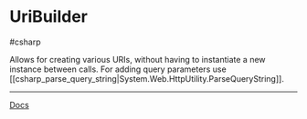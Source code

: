 # UriBuilder
#csharp 

Allows for creating various URIs, without having to instantiate a new instance between calls. For adding query parameters use [[csharp_parse_query_string|System.Web.HttpUtility.ParseQueryString]].

---

[Docs](https://docs.microsoft.com/en-us/dotnet/api/system.uribuilder?view=netcore-3.1)